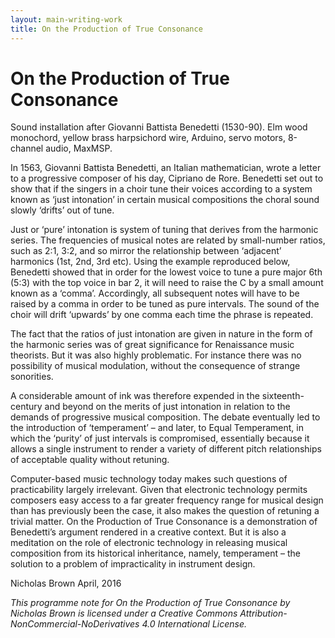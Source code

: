 ```yaml
---
layout: main-writing-work
title: On the Production of True Consonance
---
```


# On the Production of True Consonance

Sound installation after Giovanni Battista Benedetti (1530-90). Elm wood monochord, yellow brass harpsichord wire, Arduino, servo motors, 8-channel audio, MaxMSP.

In 1563, Giovanni Battista Benedetti, an Italian mathematician, wrote a letter to a progressive composer of his day, Cipriano de Rore. Benedetti set out to show that if the singers in a choir tune their voices according to a system known as ‘just intonation’ in certain musical compositions the choral sound slowly ‘drifts’ out of tune.

Just or ‘pure’ intonation is system of tuning that derives from the harmonic series. The frequencies of musical notes are related by small-number ratios, such as 2:1, 3:2, and so mirror the relationship between ‘adjacent’ harmonics (1st, 2nd, 3rd etc). Using the example reproduced below, Benedetti showed that in order for the lowest voice to tune a pure major 6th (5:3) with the top voice in bar 2, it will need to raise the C by a small amount known as a ‘comma’. Accordingly, all subsequent notes will have to be raised by a comma in order to be tuned as pure intervals. The sound of the choir will drift ‘upwards’ by one comma each time the phrase is repeated.

The fact that the ratios of just intonation are given in nature in the form of the harmonic series was of great significance for Renaissance music theorists. But it was also highly problematic. For instance there was no possibility of musical modulation, without the consequence of strange sonorities.

A considerable amount of ink was therefore expended in the sixteenth-century and beyond on the merits of just intonation in relation to the demands of progressive musical composition. The debate eventually led to the introduction of ‘temperament’ – and later, to Equal Temperament, in which the ‘purity’ of just intervals is compromised, essentially because it allows a single instrument to render a variety of different pitch relationships of acceptable quality without retuning.

Computer-based music technology today makes such questions of practicability largely irrelevant. Given that electronic technology permits composers easy access to a far greater frequency range for musical design than has previously been the case, it also makes the question of retuning a trivial matter. On the Production of True Consonance is a demonstration of Benedetti’s argument rendered in a creative context. But it is also a meditation on the role of electronic technology in releasing musical composition from its historical inheritance, namely, temperament – the solution to a problem of impracticality in instrument design.

Nicholas Brown
April, 2016

*This programme note for On the Production of True Consonance by Nicholas Brown is licensed under a Creative Commons Attribution-NonCommercial-NoDerivatives 4.0 International License.*
